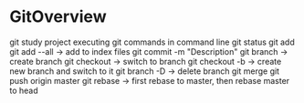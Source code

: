 # GitOverview
git study project
executing git commands in command line
git status
git add <file>
git add --all                 -> add to index files
git commit -m "Description"
git branch <name>             -> create branch <name>
git checkout <name>           -> switch to branch <name>
git checkout -b <branchName>  -> create new branch and switch to it
git branch -D <branchName>    -> delete branch
git merge <branchName>
git push origin<nameOfRepository> master<branchName>
git rebase <branchName>        -> first rebase to master, then rebase master to head